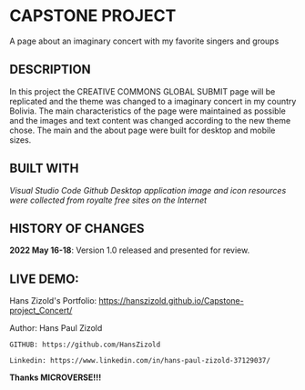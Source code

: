 # CAPSTONE PROJECT
A page about an imaginary concert with my favorite singers and groups

## DESCRIPTION
In this project the CREATIVE COMMONS GLOBAL SUBMIT page will be replicated and the theme was changed to a imaginary concert in my country Bolivia.
The main characteristics of the page were maintained as possible and the images and text content was changed according to the new theme chose.
The main and the about page were built for desktop and mobile sizes.

## BUILT WITH
*Visual Studio Code*
*Github Desktop application*
*image and icon resources were collected from royalte free sites on the Internet*

## HISTORY OF CHANGES
**2022 May 16-18**: Version 1.0 released and presented for review.

## LIVE DEMO: 

Hans Zizold's Portfolio: https://hanszizold.github.io/Capstone-project_Concert/

Author: Hans Paul Zizold

    GITHUB: https://github.com/HansZizold

    Linkedin: https://www.linkedin.com/in/hans-paul-zizold-37129037/

**Thanks MICROVERSE!!!**
